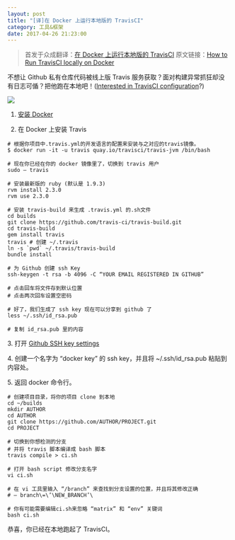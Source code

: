 ```yaml
---
layout: post
title: "[译]在 Docker 上运行本地版的 TravisCI"
category: 工具&框架
date: 2017-04-26 21:23:00
---
```


> 首发于众成翻译：[在 Docker 上运行本地版的 TravisCI](http://zcfy.cc/translate/2682)
> 原文链接：[How to Run TravisCI locally on Docker](https://medium.com/google-developers/how-to-run-travisci-locally-on-docker-822fc6b2db2e)

不想让 Github 私有仓库代码被线上版 Travis 服务获取？面对构建异常抓狂却没有日志可偱？把他跑在本地吧！([Interested in TravisCI configuration](https://medium.com/google-developers/hacks-i-did-to-use-travis-ci-with-firebase-ios-quickstarts-da67c4986f29)?)

![](http://p0.qhimg.com/t011abafa00876ca05d.jpg)

1.  [安装 Docker](https://docs.docker.com/docker-for-mac/install/)

2.  在 Docker 上安装 Travis

```
# 根据你项目中.travis.yml的开发语言的配置来安装与之对应的travis镜像。
$ docker run -it -u travis quay.io/travisci/travis-jvm /bin/bash

```

```
# 现在你已经在你的 docker 镜像里了，切换到 travis 用户
sudo — travis

```

```
# 安装最新版的 ruby (默认是 1.9.3)
rvm install 2.3.0
rvm use 2.3.0

```

```
# 安装 travis-build 来生成 .travis.yml 的.sh文件
cd builds
git clone https://github.com/travis-ci/travis-build.git
cd travis-build
gem install travis
travis # 创建 ~/.travis
ln -s `pwd` ~/.travis/travis-build
bundle install

```

```
# 为 Github 创建 ssh Key
ssh-keygen -t rsa -b 4096 -C “YOUR EMAIL REGISTERED IN GITHUB”

```

```
# 点击回车将文件存到默认位置
# 点击两次回车设置空密码

```

```
# 好了，我们生成了 ssh key 现在可以分享到 github 了
less ~/.ssh/id_rsa.pub

```

```
# 复制 id_rsa.pub 里的内容

```

3\. 打开 [Github SSH key settings](https://github.com/settings/keys)

4\. 创建一个名字为 “docker key” 的 ssh key，并且将 ~/.ssh/id_rsa.pub 粘贴到内容处。

5\. 返回 docker 命令行。

```
# 创建项目目录，将你的项目 clone 到本地
cd ~/builds
mkdir AUTHOR
cd AUTHOR
git clone https://github.com/AUTHOR/PROJECT.git
cd PROJECT

```

```
# 切换到你想检测的分支
# 并将 travis 脚本编译成 bash 脚本
travis compile > ci.sh

```

```
# 打开 bash script 修改分支名字
vi ci.sh

```

```
# 在 vi 工具里输入 “/branch” 来查找到分支设置的位置，并且将其修改正确
# — branch\=\’\NEW_BRANCH’\

```

```
# 你有可能需要编辑ci.sh来忽略 “matrix” 和 “env” 关键词
bash ci.sh

```

恭喜，你已经在本地跑起了 TravisCI。